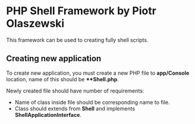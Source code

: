PHP Shell Framework by Piotr Olaszewski
================================

This framework can be used to creating fully shell scripts.

Creating new application
-------------------------------
To create new application, you must create a new PHP file to __app/Console__ location, name of this should be __*<YourApplicationName>*Shell.php__.

Newly created file should have number of requirements:
* Name of class inside file should be corresponding name to file.
* Class should extends from __Shell__ and implements __ShellApplicationInterface__.
